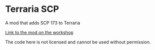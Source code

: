 # Terraria SCP
A mod that adds SCP 173 to Terraria

[Link to the mod on the workshop](https://steamcommunity.com/sharedfiles/filedetails/?id=2987736158)

The code here is not licensed and cannot be used without permission.
